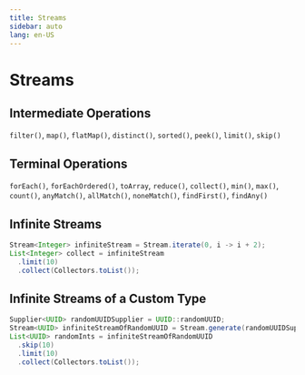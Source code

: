 ```yaml
---
title: Streams
sidebar: auto
lang: en-US
---
```


# Streams

## Intermediate Operations

`filter()`, `map()`, `flatMap()`, `distinct()`, `sorted()`, `peek()`, `limit()`, `skip()`

## Terminal Operations

`forEach()`, `forEachOrdered()`, `toArray`, `reduce()`, `collect()`, `min()`, `max()`, `count()`, `anyMatch()`, `allMatch()`, `noneMatch()`, `findFirst()`, `findAny()`

## Infinite Streams

```java
Stream<Integer> infiniteStream = Stream.iterate(0, i -> i + 2);
List<Integer> collect = infiniteStream
  .limit(10)
  .collect(Collectors.toList());
```

## Infinite Streams of a Custom Type

```java
Supplier<UUID> randomUUIDSupplier = UUID::randomUUID;
Stream<UUID> infiniteStreamOfRandomUUID = Stream.generate(randomUUIDSupplier);
List<UUID> randomInts = infiniteStreamOfRandomUUID
  .skip(10)
  .limit(10)
  .collect(Collectors.toList());
```

